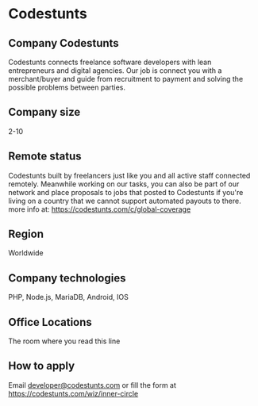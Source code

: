 # Codestunts

## Company Codestunts

Codestunts connects freelance software developers with lean entrepreneurs and digital agencies. Our job is connect you with a merchant/buyer and guide from recruitment to payment and solving the possible problems between parties.

## Company size

2-10

## Remote status

Codestunts built by freelancers just like you and all active staff connected remotely. Meanwhile working on our tasks, you can also be part of our network and place proposals to jobs that posted to Codestunts if you're living on a country that we cannot support automated payouts to there. more info at: https://codestunts.com/c/global-coverage

## Region

Worldwide

## Company technologies

PHP, Node.js, MariaDB, Android, IOS 

## Office Locations

The room where you read this line

## How to apply

Email developer@codestunts.com or fill the form at https://codestunts.com/wiz/inner-circle

